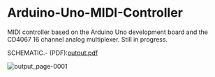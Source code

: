 # Arduino-Uno-MIDI-Controller
MIDI controller based on the Arduino Uno development board and the CD4067 16 channel analog multiplexer. Still in progress.



SCHEMATIC.- (PDF):[output.pdf](https://github.com/SSMTBPSSCNTPGTS/Arduino-Uno-MIDI-Controller/files/7755446/output.pdf)

![output_page-0001](https://user-images.githubusercontent.com/89623002/146934580-4afe86cc-fde7-480f-923f-7cbf1f07d443.jpg)
